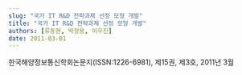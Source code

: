 ```yaml
---
slug: "국가 IT R&D 전략과제 선정 모형 개발"
title: "국가 IT R&D 전략과제 선정 모형 개발"
authors: [류동현, 박정용, 이우진]
date: 2011-03-01
---
```


한국해양정보통신학회논문지(ISSN:1226-6981), 제15권, 제3호, 2011년 3월

